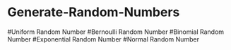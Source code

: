 # Generate-Random-Numbers
#Uniform Random Number
#Bernoulli Random Number
#Binomial Random Number
#Exponential Random Number
#Normal Random Number
